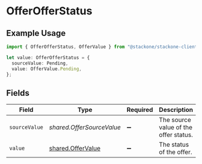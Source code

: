# OfferOfferStatus

## Example Usage

```typescript
import { OfferOfferStatus, OfferValue } from "@stackone/stackone-client-ts/sdk/models/shared";

let value: OfferOfferStatus = {
  sourceValue: Pending,
  value: OfferValue.Pending,
};
```

## Fields

| Field                                                         | Type                                                          | Required                                                      | Description                                                   | Example                                                       |
| ------------------------------------------------------------- | ------------------------------------------------------------- | ------------------------------------------------------------- | ------------------------------------------------------------- | ------------------------------------------------------------- |
| `sourceValue`                                                 | *shared.OfferSourceValue*                                     | :heavy_minus_sign:                                            | The source value of the offer status.                         | Pending                                                       |
| `value`                                                       | [shared.OfferValue](../../../sdk/models/shared/offervalue.md) | :heavy_minus_sign:                                            | The status of the offer.                                      | pending                                                       |